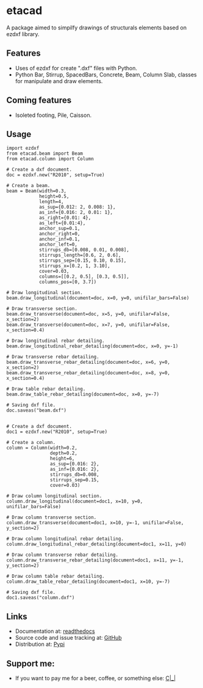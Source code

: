 # etacad

A package aimed to simpilfy drawings of structurals elements based on ezdxf library.


## Features

- Uses of ezdxf for create ".dxf" files with Python.
- Python Bar, Stirrup, SpacedBars, Concrete, Beam, Column Slab, classes for manipulate and draw elements.

## Coming features

- Isoleted footing, Pile, Caisson.

## Usage

```
import ezdxf
from etacad.beam import Beam
from etacad.column import Column

# Create a dxf document.
doc = ezdxf.new("R2010", setup=True)

# Create a beam.
beam = Beam(width=0.3,
            height=0.5,
            length=4,
            as_sup={0.012: 2, 0.008: 1},
            as_inf={0.016: 2, 0.01: 1},
            as_right={0.01: 4},
            as_left={0.01:4},
            anchor_sup=0.1,
            anchor_right=0,
            anchor_inf=0.1,
            anchor_left=0,
            stirrups_db=[0.008, 0.01, 0.008],
            stirrups_length=[0.6, 2, 0.6],
            stirrups_sep=[0.15, 0.10, 0.15],
            stirrups_x=[0.2, 1, 3.10],
            cover=0.03,
            columns=[[0.2, 0.5], [0.3, 0.5]],
            columns_pos=[0, 3.7])

# Draw longitudinal section.
beam.draw_longitudinal(document=doc, x=0, y=0, unifilar_bars=False)

# Draw transverse section.
beam.draw_transverse(document=doc, x=5, y=0, unifilar=False, x_section=2)
beam.draw_transverse(document=doc, x=7, y=0, unifilar=False, x_section=0.4)

# Draw longitudinal rebar detailing.
beam.draw_longitudinal_rebar_detailing(document=doc, x=0, y=-1)

# Draw transverse rebar detailing.
beam.draw_transverse_rebar_detailing(document=doc, x=6, y=0, x_section=2)
beam.draw_transverse_rebar_detailing(document=doc, x=8, y=0, x_section=0.4)

# Draw table rebar detailing.
beam.draw_table_rebar_detailing(document=doc, x=0, y=-7)

# Saving dxf file.
doc.saveas("beam.dxf")


# Create a dxf document.
doc1 = ezdxf.new("R2010", setup=True)

# Create a column.
column = Column(width=0.2,
                depth=0.2,
                height=6,
                as_sup={0.016: 2},
                as_inf={0.016: 2},
                stirrups_db=0.008,
                stirrups_sep=0.15,
                cover=0.03)

# Draw column longitudinal section.
column.draw_longitudinal(document=doc1, x=10, y=0, unifilar_bars=False)

# Draw column transverse section.
column.draw_transverse(document=doc1, x=10, y=-1, unifilar=False, y_section=2)

# Draw column longitudinal rebar detailing.
column.draw_longitudinal_rebar_detailing(document=doc1, x=11, y=0)

# Draw column transverse rebar detailing.
column.draw_transverse_rebar_detailing(document=doc1, x=11, y=-1, y_section=2)

# Draw column table rebar detailing.
column.draw_table_rebar_detailing(document=doc1, x=10, y=-7)

# Saving dxf file.
doc1.saveas("column.dxf")
```

## Links

- Documentation at: [readthedocs](https://etacad.readthedocs.io/en/latest/)
- Source code and issue tracking at: [GitHub](https://github.com/AxelTAG/etacad)
- Distribution at: [Pypi](https://pypi.org/project/etacad/)

## Support me:

- If you want to pay me for a beer, coffee, or something else: [C|_|](https://www.paypal.com/paypalme/KevinAxelTagliaferri)